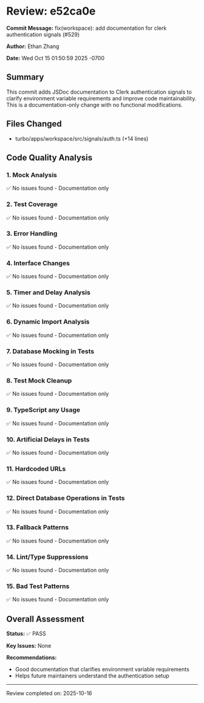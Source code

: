 # Review: e52ca0e

**Commit Message:** fix(workspace): add documentation for clerk authentication signals (#529)

**Author:** Ethan Zhang

**Date:** Wed Oct 15 01:50:59 2025 -0700

## Summary

This commit adds JSDoc documentation to Clerk authentication signals to clarify environment variable requirements and improve code maintainability. This is a documentation-only change with no functional modifications.

## Files Changed

- turbo/apps/workspace/src/signals/auth.ts (+14 lines)

## Code Quality Analysis

### 1. Mock Analysis
✅ No issues found - Documentation only

### 2. Test Coverage
✅ No issues found - Documentation only

### 3. Error Handling
✅ No issues found - Documentation only

### 4. Interface Changes
✅ No issues found - Documentation only

### 5. Timer and Delay Analysis
✅ No issues found - Documentation only

### 6. Dynamic Import Analysis
✅ No issues found - Documentation only

### 7. Database Mocking in Tests
✅ No issues found - Documentation only

### 8. Test Mock Cleanup
✅ No issues found - Documentation only

### 9. TypeScript any Usage
✅ No issues found - Documentation only

### 10. Artificial Delays in Tests
✅ No issues found - Documentation only

### 11. Hardcoded URLs
✅ No issues found - Documentation only

### 12. Direct Database Operations in Tests
✅ No issues found - Documentation only

### 13. Fallback Patterns
✅ No issues found - Documentation only

### 14. Lint/Type Suppressions
✅ No issues found - Documentation only

### 15. Bad Test Patterns
✅ No issues found - Documentation only

## Overall Assessment

**Status:** ✅ PASS

**Key Issues:** None

**Recommendations:**
- Good documentation that clarifies environment variable requirements
- Helps future maintainers understand the authentication setup

---
Review completed on: 2025-10-16
